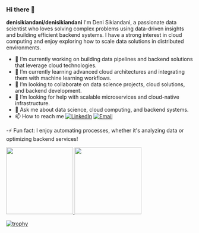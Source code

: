 ### Hi there 👋

**denisikiandani/denisikiandani** I'm Deni Sikiandani, a passionate data scientist who loves solving complex problems using data-driven insights and building efficient backend systems. I have a strong interest in cloud computing and enjoy exploring how to scale data solutions in distributed environments.

- 🔭 I’m currently working on building data pipelines and backend solutions that leverage cloud technologies.
- 🌱 I’m currently learning advanced cloud architectures and integrating them with machine learning workflows.
- 👯 I’m looking to collaborate on data science projects, cloud solutions, and backend development.
- 🤔 I’m looking for help with scalable microservices and cloud-native infrastructure.
- 💬 Ask me about data science, cloud computing, and backend systems.
- 📫 How to reach me  [![LinkedIn](https://img.shields.io/badge/LinkedIn-Profile-blue?style=flat&logo=linkedin)](https://www.linkedin.com/in/deni-sikiandani-b67b72179/) [![Email](https://img.shields.io/badge/Email-Contact-blue?style=flat&logo=gmail)](mailto:denisikiandani35@gmail.com)
  
-⚡ Fun fact: I enjoy automating processes, whether it's analyzing data or optimizing backend services!

<p align="left"> <a href="https://github.com/denisikiandani"> <img height="180em" src="https://github-readme-stats-eight-theta.vercel.app/api?username=denisikiandani&show_icons=true&theme=algolia&include_all_commits=true&count_private=true"/> <img height="180em" src="https://github-readme-stats-eight-theta.vercel.app/api/top-langs/?username=denisikiandani&layout=compact&langs_count=8&theme=algolia"/> </a> </p>

[![trophy](https://github-profile-trophy.vercel.app/?username=denisikiandani&theme=algolia)](https://github.com/denisikiandani/github-profile-trophy)


